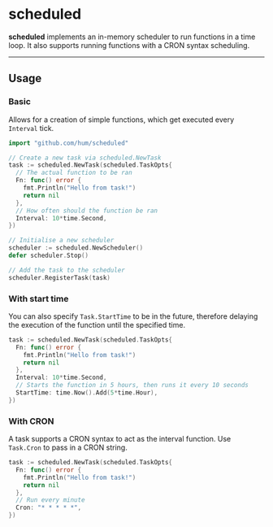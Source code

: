 # scheduled
**scheduled** implements an in-memory scheduler to run functions in a time loop. It also supports running functions with a CRON syntax scheduling.

---

## Usage
### Basic
Allows for a creation of simple functions, which get executed every `Interval` tick.
```go
import "github.com/hum/scheduled"

// Create a new task via scheduled.NewTask
task := scheduled.NewTask(scheduled.TaskOpts{
  // The actual function to be ran
  Fn: func() error {
    fmt.Println("Hello from task!")
    return nil
  },
  // How often should the function be ran
  Interval: 10*time.Second,
})

// Initialise a new scheduler
scheduler := scheduled.NewScheduler()
defer scheduler.Stop()

// Add the task to the scheduler
scheduler.RegisterTask(task)
```

### With start time
You can also specify `Task.StartTime` to be in the future, therefore delaying the execution of the function until the specified time.
```go
task := scheduled.NewTask(scheduled.TaskOpts{
  Fn: func() error {
    fmt.Println("Hello from task!")
    return nil
  },
  Interval: 10*time.Second,
  // Starts the function in 5 hours, then runs it every 10 seconds
  StartTime: time.Now().Add(5*time.Hour),
})
```

### With CRON
A task supports a CRON syntax to act as the interval function. Use `Task.Cron` to pass in a CRON string.
```go
task := scheduled.NewTask(scheduled.TaskOpts{
  Fn: func() error {
    fmt.Println("Hello from task!")
    return nil
  },
  // Run every minute
  Cron: "* * * * *",
})
```
